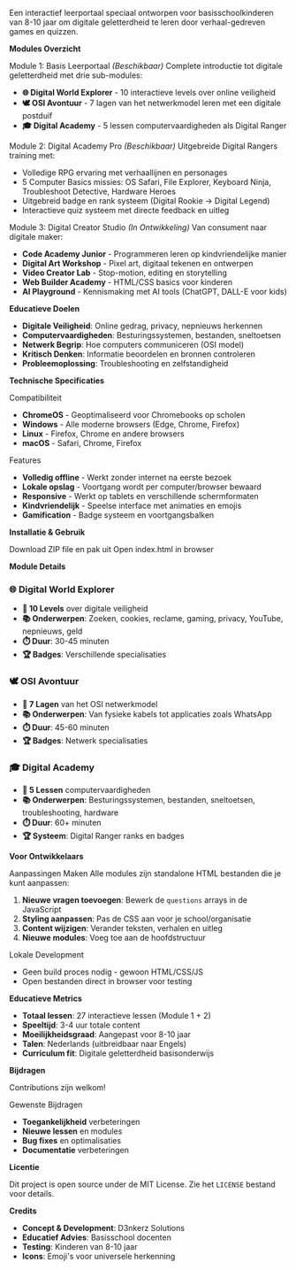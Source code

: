 Een interactief leerportaal speciaal ontworpen voor basisschoolkinderen van 8-10 jaar om digitale geletterdheid te leren door verhaal-gedreven games en quizzen.

**Modules Overzicht**

Module 1: Basis Leerportaal *(Beschikbaar)*
Complete introductie tot digitale geletterdheid met drie sub-modules:

- **🌐 Digital World Explorer** - 10 interactieve levels over online veiligheid
- **🕊️ OSI Avontuur** - 7 lagen van het netwerkmodel leren met een digitale postduif  
- **🎓 Digital Academy** - 5 lessen computervaardigheden als Digital Ranger

Module 2: Digital Academy Pro *(Beschikbaar)*
Uitgebreide Digital Rangers training met:
- Volledige RPG ervaring met verhaallijnen en personages
- 5 Computer Basics missies: OS Safari, File Explorer, Keyboard Ninja, Troubleshoot Detective, Hardware Heroes
- Uitgebreid badge en rank systeem (Digital Rookie → Digital Legend)
- Interactieve quiz systeem met directe feedback en uitleg

Module 3: Digital Creator Studio *(In Ontwikkeling)*
Van consument naar digitale maker:
- **Code Academy Junior** - Programmeren leren op kindvriendelijke manier
- **Digital Art Workshop** - Pixel art, digitaal tekenen en ontwerpen  
- **Video Creator Lab** - Stop-motion, editing en storytelling
- **Web Builder Academy** - HTML/CSS basics voor kinderen
- **AI Playground** - Kennismaking met AI tools (ChatGPT, DALL-E voor kids)

**Educatieve Doelen**

- **Digitale Veiligheid**: Online gedrag, privacy, nepnieuws herkennen
- **Computervaardigheden**: Besturingssystemen, bestanden, sneltoetsen
- **Netwerk Begrip**: Hoe computers communiceren (OSI model)
- **Kritisch Denken**: Informatie beoordelen en bronnen controleren
- **Probleemoplossing**: Troubleshooting en zelfstandigheid

**Technische Specificaties**

Compatibiliteit
- **ChromeOS** - Geoptimaliseerd voor Chromebooks op scholen
- **Windows** - Alle moderne browsers (Edge, Chrome, Firefox)
- **Linux** - Firefox, Chrome en andere browsers
- **macOS** - Safari, Chrome, Firefox

Features
- **Volledig offline** - Werkt zonder internet na eerste bezoek
- **Lokale opslag** - Voortgang wordt per computer/browser bewaard
- **Responsive** - Werkt op tablets en verschillende schermformaten
- **Kindvriendelijk** - Speelse interface met animaties en emojis
- **Gamification** - Badge systeem en voortgangsbalken

**Installatie & Gebruik**

Download ZIP file en pak uit
Open index.html in browser

**Module Details**

### 🌐 Digital World Explorer
- **🎯 10 Levels** over digitale veiligheid
- **📚 Onderwerpen**: Zoeken, cookies, reclame, gaming, privacy, YouTube, nepnieuws, geld
- **⏱️ Duur**: 30-45 minuten
- **🏆 Badges**: Verschillende specialisaties

### 🕊️ OSI Avontuur  
- **🎯 7 Lagen** van het OSI netwerkmodel
- **📚 Onderwerpen**: Van fysieke kabels tot applicaties zoals WhatsApp
- **⏱️ Duur**: 45-60 minuten  
- **🏆 Badges**: Netwerk specialisaties

### 🎓 Digital Academy
- **🎯 5 Lessen** computervaardigheden
- **📚 Onderwerpen**: Besturingssystemen, bestanden, sneltoetsen, troubleshooting, hardware
- **⏱️ Duur**: 60+ minuten
- **🏆 Systeem**: Digital Ranger ranks en badges

**Voor Ontwikkelaars**

Aanpassingen Maken
Alle modules zijn standalone HTML bestanden die je kunt aanpassen:

1. **Nieuwe vragen toevoegen**: Bewerk de `questions` arrays in de JavaScript
2. **Styling aanpassen**: Pas de CSS aan voor je school/organisatie
3. **Content wijzigen**: Verander teksten, verhalen en uitleg
4. **Nieuwe modules**: Voeg toe aan de hoofdstructuur

Lokale Development

- Geen build proces nodig - gewoon HTML/CSS/JS
- Open bestanden direct in browser voor testing

**Educatieve Metrics**

- **Totaal lessen**: 27 interactieve lessen (Module 1 + 2)
- **Speeltijd**: 3-4 uur totale content  
- **Moeilijkheidsgraad**: Aangepast voor 8-10 jaar
- **Talen**: Nederlands (uitbreidbaar naar Engels)
- **Curriculum fit**: Digitale geletterdheid basisonderwijs

**Bijdragen**

Contributions zijn welkom!

Gewenste Bijdragen
- **Toegankelijkheid** verbeteringen
- **Nieuwe lessen** en modules
- **Bug fixes** en optimalisaties
- **Documentatie** verbeteringen

**Licentie**

Dit project is open source under de MIT License. Zie het `LICENSE` bestand voor details.

**Credits**

- **Concept & Development**: D3nkerz Solutions
- **Educatief Advies**: Basisschool docenten
- **Testing**: Kinderen van 8-10 jaar
- **Icons**: Emoji's voor universele herkenning

